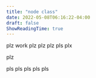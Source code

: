 ```yaml
---
title: "node class"
date: 2022-05-08T06:16:22-04:00
draft: false
ShowReadingTime: true
---
```


plz work
plz
plz
plz
pls
plx

plz

pls
pls
pls
pls
pls
